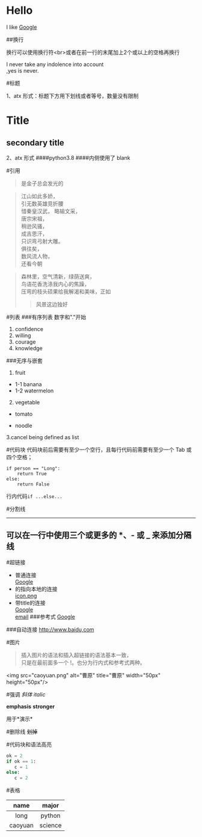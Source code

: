 Hello
====

I like [Google](https://www.google.com/)

##换行

换行可以使用换行符\<br>或者在前一行的末尾加上2个或以上的空格再换行

I never take any indolence into account <br> ,yes is never.   

#标题

1、atx 形式：标题下方用下划线或者等号，数量没有限制

Title
=====
secondary title
---------------

2、atx 形式
####python3.8
####内侧使用了 blank


#引用

>是金子总会发光的

>江山如此多娇，  
引无数英雄竞折腰  
惜秦皇汉武，
略输文采，  
唐宗宋祖，  
稍逊风骚，  
成吉思汗，  
只识弯弓射大雕。  
俱往矣，  
数风流人物，  
还看今朝

>森林里，空气清新，绿荫送爽，  
鸟语花香洗涤我内心的焦躁，  
压弯的枝头硕果给我解渴和美味，正如
>>风景这边独好

#列表
###有序列表
数字和"."开始

1. confidence  
2. willing  
3. courage  
4. knowledge

###无序与嵌套
1. fruit  
* 1-1  banana
* 1-2  watermelon
2. vegetable
+ tomato
- noodle

3\.cancel being defined as list

#代码块
代码块前后需要有至少一个空行，且每行代码前需要有至少一个 Tab 或四个空格；

    if person == "Long":
        return True
    else:
        return False

行内代码`if ...else...`

#分割线

***
 可以在一行中使用三个或更多的 *、- 或 _ 来添加分隔线
---

#超链接
* 普通连接  
[Google](http://www.google.com/)  
* 的指向本地的连接  
[icon.png](./caoyuan.png)  
* 带title的连接  
[Google](http://www.google.com/ "Google")  
[email](<123@email.com>)
###参考式
[Google][link]
 
[link]:(http:www.google.com/)

###自动连接
<http://www.baidu,com>  

#图片
>插入图片的语法和插入超链接的语法基本一致，  
只是在最前面多一个 !。也分为行内式和参考式两种。

\<img src="caoyuan.png" alt="曹原" title="曹原" width="50px" height="50px"/>

#强调
_斜体_
*italic*

**emphasis**
__stronger__

用于\*演示\*

#删除线
~~划掉~~

#代码块和语法高亮

 ```python
ok = 2
if ok == 1:
    c = 1
else:
    c = 2
 ``` 

#表格

 name | major
 :---: | :---:
 long | python  
 caoyuan | science   







